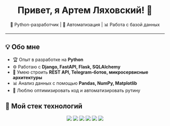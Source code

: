 <h1 align="center">Привет, я Артем Ляховский! 👋</h1>

<p align="center">
  🐍 Python-разработчик | 🚀 Автоматизация | 📊 Работа с базой данных
</p>

---

## 💡 Обо мне  
- 🏆 Опыт в разработке на **Python**  
- ⚙️ Работаю с **Django, FastAPI, Flask, SQLAlchemy**  
- 📡 Умею строить **REST API, Telegram-ботов, микросервисные архитектуры**  
- 📊 Анализ данных с помощью **Pandas, NumPy, Matplotlib**  
- 🚀 Люблю оптимизировать код и автоматизировать рутину

## 🔧 Мой стек технологий  
<p align="center">
  <img src="https://img.shields.io/badge/Python-3776AB?style=for-the-badge&logo=python&logoColor=white">
  <img src="https://img.shields.io/badge/Django-092E20?style=for-the-badge&logo=django&logoColor=white">
  <img src="https://img.shields.io/badge/FastAPI-009688?style=for-the-badge&logo=fastapi&logoColor=white">
  <img src="https://img.shields.io/badge/PostgreSQL-336791?style=for-the-badge&logo=postgresql&logoColor=white">
  <img src="https://img.shields.io/badge/Docker-2496ED?style=for-the-badge&logo=docker&logoColor=white">
  <img src="https://img.shields.io/badge/Linux-FCC624?style=for-the-badge&logo=linux&logoColor=black">
</p>
